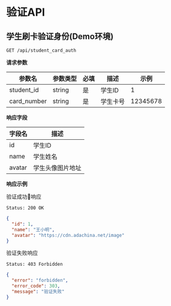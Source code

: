 # 验证API

## 学生刷卡验证身份(Demo环境)

```
GET /api/student_card_auth
```

**请求参数**

| 参数名 | 参数类型 | 必填 | 描述 | 示例 |
| --- | --- | --- | --- | --- |
| student_id | string | 是 | 学生ID | 1 |
| card_number | string | 是 | 学生卡号 | 12345678 |

**响应字段**

| 字段名 | 描述 |
| --- | --- |
| id | 学生ID |
| name | 学生姓名 |
| avatar | 学生头像图片地址 |

**响应示例**

验证成功响应

```
Status: 200 OK
```

```json
{
  "id": 1,
  "name": "王小明",
  "avatar": "https://cdn.adachina.net/image"
}
```

验证失败响应

```
Status: 403 Forbidden
```

```json
{
  "error": "forbidden",
  "error_code": 303,
  "message": "验证失败"
}
```
